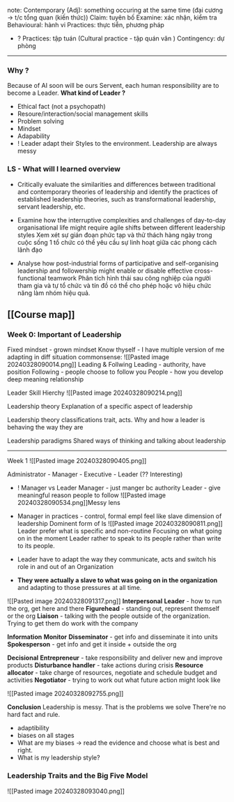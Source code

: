 note:
Contemporary (Adj): something occuring at the same time
	(đại cương -> t/c tổng quan (kiến thức))
Claim: tuyên bố
Examine: xác nhận, kiểm tra
Behavioural: hành vi
Practices: thực tiễn, phương pháp
+ ? Practices: tập tuán (Cultural practice - tập quán văn )
Contingency: dự phòng


----

### Why ?  
Because of AI soon will be ours Servent, each human responsibility are to become a Leader.
**What kind of Leader ?**
+ Ethical fact (not a psychopath)
+ Resoure/interaction/social management skills
+ Problem solving
+ Mindset
+ Adapability
+ ! Leader adapt their Styles to the environment. Leadership are always messy


### LS - What will I learned overview
+ Critically evaluate the similarities and differences between traditional and contemporary theories of leadership and identify the practices of established leadership theories, such as transformational leadership, servant leadership, etc.
	
+ Examine how the interruptive complexities and challenges of day-to-day organisational life might require agile shifts between different leadership styles
	Xem xét sự gián đoạn phức tạp và thử thách hàng ngày trong cuộc sống 1 tổ chức có thể yêu cầu sự linh hoạt giữa các phong cách lãnh đạo 
	
- Analyse how post-industrial forms of participative and self-organising leadership and followership might enable or disable effective cross-functional teamwork
	Phân tích hình thái sau công nghiệp của người tham gia và tự tổ chức và tín đồ có thể cho phép hoặc vô hiệu chức năng làm nhóm hiệu quả. 


## [[Course map]]


### Week 0: Important of Leadership
Fixed mindset - grown mindset
Know thyself - I have multiple version of me
	adapting in diff situation
	commonsense: 
![[Pasted image 20240328090014.png]]
Leading & Follwing
	Leading - authority, have position
	Following - people choose to follow you
People - how you develop deep meaning relationship


Leader Skill Hierchy
![[Pasted image 20240328090214.png]]


Leadership theory
	Explanation of a specific aspect of leadership
	
Leadership theory classifications
	trait, acts. Why and how a leader is behaving the way they are
	
Leadership paradigms
	Shared ways of thinking and talking about leadership

----
Week 1
![[Pasted image 20240328090405.png]]

Administrator - Manager - Executive - Leader (?? Interesting) 
+ ! Manager vs Leader
	Manager - just manger bc authority
	Leader - give meaningful reason people to follow
![[Pasted image 20240328090534.png]]Messy lens

+ Manager in practices - control, formal
	empl feel like slave
dimension of leadership
Dominent form of ls
![[Pasted image 20240328090811.png]]
Leader prefer what is specific and non-routine
Focusing on what going on in the moment
	Leader rather to speak to its people rather than write to its people.

+ Leader have to adapt the way they communicate, acts and switch his role in and out of an Organization

+ **They were actually a slave to what was going on in the organization** and
adapting to those pressures at all time.

![[Pasted image 20240328091317.png]]
**Interpersonal** 
	**Leader** -  how to run the org, get here and there
	**Figurehead** - standing out, represent themself or the org
	**Liaison** - talking with the people outside of the organization. Trying to get them do work with the company

**Information**
	**Monitor** 
	**Disseminator** - get info and disseminate it into units
	**Spokesperson** - get info and get it inside  + outside the org

**Decisional**
	**Entrepreneur** - take responsibility and deliver new and improve products
	**Disturbance handler** - take actions during crisis
	**Resource allocator** - take charge of resources, negotiate and schedule budget and activities
	**Negotiator** - trying to work out what future action might look like


![[Pasted image 20240328092755.png]]

**Conclusion**
Leadership is messy. That is the problems we solve
There're no hard fact and rule. 
- adaptibility
- biases on all stages
- What are my biases -> read the evidence and choose what is best and right.
- What is my leadership style?


###  Leadership Traits and the Big Five Model
![[Pasted image 20240328093040.png]]

